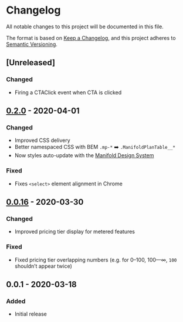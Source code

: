 # Changelog

All notable changes to this project will be documented in this file.

The format is based on [Keep a Changelog](https://keepachangelog.com/en/1.0.0/), and this project
adheres to [Semantic Versioning](https://semver.org/spec/v2.0.0.html).

## [Unreleased]

### Changed

- Firing a CTAClick event when CTA is clicked

## [0.2.0] - 2020-04-01

### Changed

- Improved CSS delivery
- Better namespaced CSS with BEM `.mp-*` ➡️ `.ManifoldPlanTable__*`
- Now styles auto-update with the [Manifold Design System](https://github.com/manifoldco/mercury)

### Fixed

- Fixes `<select>` element alignment in Chrome

## [0.0.16] - 2020-03-30

### Changed

- Improved pricing tier display for metered features

### Fixed

- Fixed pricing tier overlapping numbers (e.g. for 0–100, 100—∞, `100` shouldn’t appear twice)

## 0.0.1 - 2020-03-18

### Added

- Initial release

[0.2.0]: https://github.com/manifoldco/manifold-plan-table/compare/v0.0.16...v0.2.0
[0.0.16]: https://github.com/manifoldco/manifold-plan-table/compare/v0.0.1...v0.0.16
